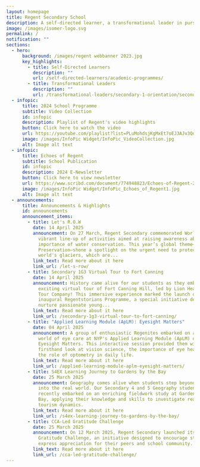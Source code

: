 ```yaml
---
layout: homepage
title: Regent Secondary School
description: A self-directed learner, a transformational leader in pursuit of excellence.
image: /images/isomer-logo.svg
permalink: /
notification: ""
sections:
  - hero:
      background: /images/regent webbanner 2023.jpg
      key_highlights:
        - title: Self-Directed Learners
          description: ""
          url: /self-directed-learners/academic-programmes/
        - title: Transformational Leaders
          description: ""
          url: /transformational-leaders/secondary-1-orientation/secondary-1-orientation-2024/
  - infopic:
      title: 2024 School Programme
      subtitle: Video Collection
      id: infopic
      description: Playlist of Regent's video highlights
      button: Click here to watch the video
      url: https://youtube.com/playlist?list=PLuMohdsjKgMxEt7oEJ3AJv3QdFJlNwxqA&si=oNn09CmJt_QveLe7
      image: /images/InfoPic Widget/InfoPic_VideoCollection.jpg
      alt: Image alt text
  - infopic:
      title: Echoes of Regent
      subtitle: School Publication
      id: infopic
      description: 2024 E-Newsletter
      button: Click here to view newsletter
      url: https://www.scribd.com/document/774948823/Echoes-of-Regent-2024
      image: /images/InfoPic Widget/InfoPic_Echoes_of_Regent1.jpg
      alt: Image alt text
  - announcements:
      title: Announcements & Highlights
      id: announcements
      announcement_items:
        - title: Let's R.O.W
          date: 14 April 2025
          announcement: On 27 March, Regent Secondary commemorated World Water Day with a
            vibrant line-up of activities aimed at raising awareness about the
            importance of water conservation. This year’s global theme—Glacier
            Preservation—shone a spotlight on the urgent need to protect the
            world's glaciers, which are...
          link_text: Read more about it here
          link_url: /let-s-row/
        - title: Secondary 1G3 Virtual Tour to Fort Canning
          date: 14 April 2025
          announcement: History came alive for our students as they embarked on an
            exciting virtual tour of Fort Canning Hill, led by Lion Heartlanders
            Tour Company! This immersive experience marked the launch of our
            inaugural Regentstorians Programme, a special initiative designed to
            nurture passionate young...
          link_text: Read more about it here
          link_url: /secondary-1g3-virtual-tour-to-fort-canning/
        - title: "Applied Learning Module (ApLM): Eyesight Matters"
          date: 04 April 2025
          announcement: A group of enthusiastic Regenites embarked on a deep dive into the
            world of eye care at NYP's Applied Learning Module (ApLM) on
            Eyesight Matters. This interactive session provided them with a
            firsthand look at vision science, the importance of eye health, and
            the role of optometry in daily life.
          link_text: Read more about it here
          link_url: /applied-learning-module-aplm-eyesight-matters/
        - title: S4EX Learning Journey to Gardens by the Bay
          date: 25 March 2025
          announcement: Geography comes alive when students step beyond the classroom and
            into the real world. Our Secondary 4 and 5 Geography students
            recently embarked on an enriching fieldwork study at Gardens by the
            Bay, applying their knowledge and skills to investigate real-world
            tourism dynamics.
          link_text: Read more about it here
          link_url: /s4ex-learning-journey-to-gardens-by-the-bay/
        - title: CCA-Led Gratitude Challenge
          date: 25 March 2025
          announcement: On 12 March 2025, Regent Secondary launched its first-ever CCA-led
            Gratitude Challenge, an initiative designed to encourage students to
            express appreciation for their peers and school community.
          link_text: Read more about it here
          link_url: /cca-led-gratitude-challenge/
---
```

